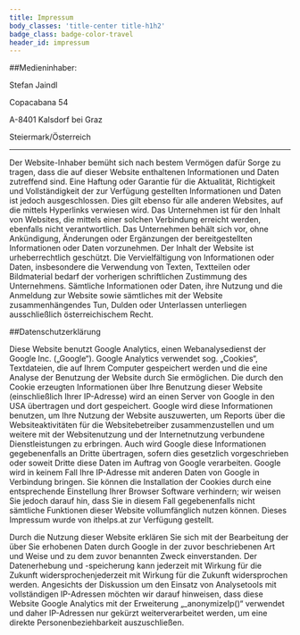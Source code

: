 ```yaml
---
title: Impressum
body_classes: 'title-center title-h1h2'
badge_class: badge-color-travel
header_id: impressum
---
```


##Medieninhaber:

Stefan Jaindl

Copacabana 54

A-8401 Kalsdorf bei Graz

Steiermark/Österreich

---

Der Website-Inhaber bemüht sich nach bestem Vermögen dafür Sorge zu tragen, dass die auf dieser Website enthaltenen Informationen und Daten zutreffend sind. Eine Haftung oder Garantie für die Aktualität, Richtigkeit und Vollständigkeit der zur Verfügung gestellten Informationen und Daten ist jedoch ausgeschlossen. Dies gilt ebenso für alle anderen Websites, auf die mittels Hyperlinks verwiesen wird. Das Unternehmen ist für den Inhalt von Websites, die mittels einer solchen Verbindung erreicht werden, ebenfalls nicht verantwortlich. Das Unternehmen behält sich vor, ohne Ankündigung, Änderungen oder Ergänzungen der bereitgestellten Informationen oder Daten vorzunehmen.
Der Inhalt der Website ist urheberrechtlich geschützt. Die Vervielfältigung von Informationen oder Daten, insbesondere die Verwendung von Texten, Textteilen oder Bildmaterial bedarf der vorherigen schriftlichen Zustimmung des Unternehmens.
Sämtliche Informationen oder Daten, ihre Nutzung und die Anmeldung zur Website sowie sämtliches mit der Website zusammenhängendes Tun, Dulden oder Unterlassen unterliegen ausschließlich österreichischem Recht.

 

##Datenschutzerklärung

Diese Website benutzt Google Analytics, einen Webanalysedienst der Google Inc. („Google“). Google Analytics verwendet sog. „Cookies“, Textdateien, die auf Ihrem Computer gespeichert werden und die eine Analyse der Benutzung der Website durch Sie ermöglichen. Die durch den Cookie erzeugten Informationen über Ihre Benutzung dieser Website (einschließlich Ihrer IP-Adresse) wird an einen Server von Google in den USA übertragen und dort gespeichert. Google wird diese Informationen benutzen, um Ihre Nutzung der Website auszuwerten, um Reports über die Websiteaktivitäten für die Websitebetreiber zusammenzustellen und um weitere mit der Websitenutzung und der Internetnutzung verbundene Dienstleistungen zu erbringen. Auch wird Google diese Informationen gegebenenfalls an Dritte übertragen, sofern dies gesetzlich vorgeschrieben oder soweit Dritte diese Daten im Auftrag von Google verarbeiten. Google wird in keinem Fall Ihre IP-Adresse mit anderen Daten von Google in Verbindung bringen. Sie können die Installation der Cookies durch eine entsprechende Einstellung Ihrer Browser Software verhindern; wir weisen Sie jedoch darauf hin, dass Sie in diesem Fall gegebenenfalls nicht sämtliche Funktionen dieser Website vollumfänglich nutzen können. Dieses Impressum wurde von ithelps.at zur Verfügung gestellt.

Durch die Nutzung dieser Website erklären Sie sich mit der Bearbeitung der über Sie erhobenen Daten durch Google in der zuvor beschriebenen Art und Weise und zu dem zuvor benannten Zweck einverstanden. Der Datenerhebung und -speicherung kann jederzeit mit Wirkung für die Zukunft widersprochenjederzeit mit Wirkung für die Zukunft widersprochen werden. Angesichts der Diskussion um den Einsatz von Analysetools mit vollständigen IP-Adressen möchten wir darauf hinweisen, dass diese Website Google Analytics mit der Erweiterung „_anonymizeIp()“ verwendet und daher IP-Adressen nur gekürzt weiterverarbeitet werden, um eine direkte Personenbeziehbarkeit auszuschließen.
